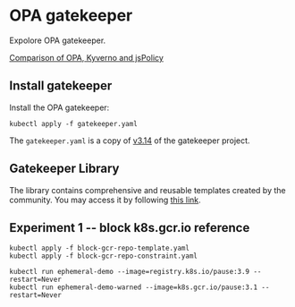# OPA gatekeeper

Expolore OPA gatekeeper.

[Comparison of OPA, Kyverno and jsPolicy][3]

## Install gatekeeper

Install the OPA gatekeeper:

    kubectl apply -f gatekeeper.yaml

The `gatekeeper.yaml` is a copy of [v3.14][1] of the gatekeeper project.

## Gatekeeper Library

The library contains comprehensive and reusable templates created by the
community. You may access it by following [this link][2].

## Experiment 1 -- block k8s.gcr.io reference

    kubectl apply -f block-gcr-repo-template.yaml
    kubectl apply -f block-gcr-repo-constraint.yaml

    kubectl run ephemeral-demo --image=registry.k8s.io/pause:3.9 --restart=Never
    kubectl run ephemeral-demo-warned --image=k8s.gcr.io/pause:3.1 --restart=Never



[1]: https://raw.githubusercontent.com/open-policy-agent/gatekeeper/v3.14.0/deploy/gatekeeper.yaml
[2]: https://open-policy-agent.github.io/gatekeeper-library/website/
[3]: https://opensource.com/article/23/2/kubernetes-policy-engines
